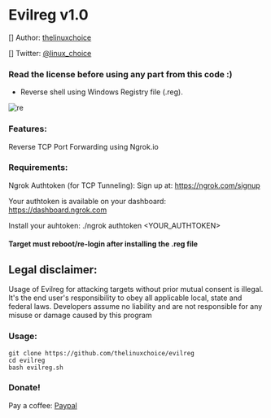 # Evilreg v1.0

  [] Author: [thelinuxchoice](github.com/thelinuxchoice)
 
  [] Twitter: [@linux_choice](twitter.com/linux_choice)

### Read the license before using any part from this code :) 

* Reverse shell using Windows Registry file (.reg).

![re](https://user-images.githubusercontent.com/34893261/78690039-581ac680-78cd-11ea-87ad-5d7763fdbcdf.jpg)

### Features:

Reverse TCP Port Forwarding using Ngrok.io

### Requirements:

Ngrok Authtoken (for TCP Tunneling): Sign up at: https://ngrok.com/signup

Your authtoken is available on your dashboard: https://dashboard.ngrok.com

Install your auhtoken: ./ngrok authtoken <YOUR_AUTHTOKEN>

#### Target must reboot/re-login after installing the .reg file

## Legal disclaimer:

Usage of Evilreg for attacking targets without prior mutual consent is illegal. It's the end user's responsibility to obey all applicable local, state and federal laws. Developers assume no liability and are not responsible for any misuse or damage caused by this program 

### Usage:
```
git clone https://github.com/thelinuxchoice/evilreg
cd evilreg
bash evilreg.sh
```

### Donate!
Pay a coffee:
[Paypal](https://www.paypal.com/cgi-bin/webscr?cmd=_s-xclick&hosted_button_id=CLKRT5QXXFJY4&source=url)

